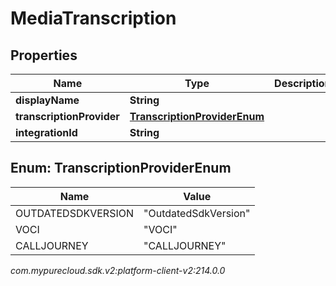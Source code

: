 # MediaTranscription


## Properties

| Name | Type | Description | Notes |
| ------------ | ------------- | ------------- | ------------- |
| **displayName** | **String** |  |  [optional] |
| **transcriptionProvider** | [**TranscriptionProviderEnum**](#Enum--TranscriptionProviderEnum) |  |  [optional] |
| **integrationId** | **String** |  |  [optional] |


## Enum: TranscriptionProviderEnum

| Name | Value |
| ---- | ----- |
| OUTDATEDSDKVERSION | &quot;OutdatedSdkVersion&quot; | 
| VOCI | &quot;VOCI&quot; | 
| CALLJOURNEY | &quot;CALLJOURNEY&quot; | 




_com.mypurecloud.sdk.v2:platform-client-v2:214.0.0_
